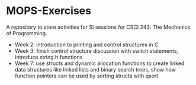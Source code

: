 # MOPS-Exercises

A repository to store activities for SI sessions for CSCI 243: The Mechanics of Programming.

- Week 2: introduction to printing and control structures in C
- Week 3: finish control structure discussion with switch statements, introduce string.h functions
- Week 7: use structs and dynamic allocation functions to create linked data structures like linked lists and binary search trees, show how function pointers can be used by sorting structs with qsort
